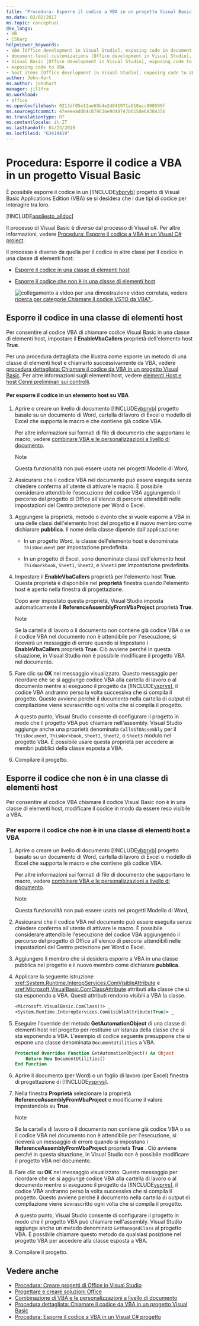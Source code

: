 ```yaml
---
title: 'Procedura: Esporre il codice a VBA in un progetto Visual Basic'
ms.date: 02/02/2017
ms.topic: conceptual
dev_langs:
- VB
- CSharp
helpviewer_keywords:
- VBA [Office development in Visual Studio], exposing code in document-level customizations
- document-level customizations [Office development in Visual Studio], exposing code
- Visual Basic [Office development in Visual Studio], exposing code to VBA
- exposing code to VBA
- host items [Office development in Visual Studio], exposing code to VBA
author: John-Hart
ms.author: johnhart
manager: jillfra
ms.workload:
- office
ms.openlocfilehash: 0213df05e12ae69b4e24841971a518acc008599f
ms.sourcegitcommit: 47eeeeadd84c879636e9d48747b615de69384356
ms.translationtype: HT
ms.contentlocale: it-IT
ms.lasthandoff: 04/23/2019
ms.locfileid: "63419419"
---
```

# <a name="how-to-expose-code-to-vba-in-a-visual-basic-project"></a>Procedura: Esporre il codice a VBA in un progetto Visual Basic
  È possibile esporre il codice in un [!INCLUDE[vbprvb](../sharepoint/includes/vbprvb-md.md)] progetto di Visual Basic Applications Edition (VBA) se si desidera che i due tipi di codice per interagire tra loro.

 [!INCLUDE[appliesto_alldoc](../vsto/includes/appliesto-alldoc-md.md)]

 Il processo di Visual Basic è diverso dal processo di Visual c#. Per altre informazioni, vedere [Procedura: Esporre il codice a VBA in un Visual C&#35; project](../vsto/how-to-expose-code-to-vba-in-a-visual-csharp-project.md).

 Il processo è diverso da quella per il codice in altre classi per il codice in una classe di elementi host:

- [Esporre il codice in una classe di elementi host](#HostItemCode)

- [Esporre il codice che non è in una classe di elementi host](#NonHostItem)

  ![collegamento a video](../vsto/media/playvideo.gif "collegamento a video") per una dimostrazione video correlata, vedere [ricerca per categorie Chiamare il codice VSTO da VBA? ](http://go.microsoft.com/fwlink/?LinkId=136757).

## <a name="HostItemCode"></a> Esporre il codice in una classe di elementi host
 Per consentire al codice VBA di chiamare codice Visual Basic in una classe di elementi host, impostare il **EnableVbaCallers** proprietà dell'elemento host **True**.

 Per una procedura dettagliata che illustra come esporre un metodo di una classe di elementi host e chiamarlo successivamente da VBA, vedere [procedura dettagliata: Chiamare il codice da VBA in un progetto Visual Basic](../vsto/walkthrough-calling-code-from-vba-in-a-visual-basic-project.md). Per altre informazioni sugli elementi host, vedere [elementi Host e host Cenni preliminari sui controlli](../vsto/host-items-and-host-controls-overview.md).

#### <a name="to-expose-code-in-a-host-item-to-vba"></a>Per esporre il codice in un elemento host su VBA

1. Aprire o creare un livello di documento [!INCLUDE[vbprvb](../sharepoint/includes/vbprvb-md.md)] progetto basato su un documento di Word, cartella di lavoro di Excel o modello di Excel che supporta le macro e che contiene già codice VBA.

     Per altre informazioni sui formati di file di documento che supportano le macro, vedere [combinare VBA e le personalizzazioni a livello di documento](../vsto/combining-vba-and-document-level-customizations.md).

    > [!NOTE]
    > Questa funzionalità non può essere usata nei progetti Modello di Word,

2. Assicurarsi che il codice VBA nel documento può essere eseguita senza chiedere conferma all'utente di attivare le macro. È possibile considerare attendibile l'esecuzione del codice VBA aggiungendo il percorso del progetto di Office all'elenco di percorsi attendibili nelle impostazioni del Centro protezione per Word o Excel.

3. Aggiungere la proprietà, metodo o evento che si vuole esporre a VBA in una delle classi dell'elemento host del progetto e il nuovo membro come dichiarare **pubblica**. Il nome della classe dipende dall'applicazione:

    - In un progetto Word, la classe dell'elemento host è denominata `ThisDocument` per impostazione predefinita.

    - In un progetto di Excel, sono denominate classi dell'elemento host `ThisWorkbook`, `Sheet1`, `Sheet2`, e `Sheet3` per impostazione predefinita.

4. Impostare il **EnableVbaCallers** proprietà per l'elemento host **True**. Questa proprietà è disponibile nel **proprietà** finestra quando l'elemento host è aperto nella finestra di progettazione.

     Dopo aver impostato questa proprietà, Visual Studio imposta automaticamente il **ReferenceAssemblyFromVbaProject** proprietà **True**.

    > [!NOTE]
    > Se la cartella di lavoro o il documento non contiene già codice VBA o se il codice VBA nel documento non è attendibile per l'esecuzione, si riceverà un messaggio di errore quando si impostano i **EnableVbaCallers** proprietà **True**. Ciò avviene perché in questa situazione, in Visual Studio non è possibile modificare il progetto VBA nel documento.

5. Fare clic su **OK** nel messaggio visualizzato. Questo messaggio per ricordare che se si aggiunge codice VBA alla cartella di lavoro o al documento mentre si eseguono il progetto da [!INCLUDE[vsprvs](../sharepoint/includes/vsprvs-md.md)], il codice VBA andranno perso la volta successiva che si compila il progetto. Questo avviene perché il documento nella cartella di output di compilazione viene sovrascritto ogni volta che si compila il progetto.

     A questo punto, Visual Studio consente di configurare il progetto in modo che il progetto VBA può chiamare nell'assembly. Visual Studio aggiunge anche una proprietà denominata `CallVSTOAssembly` per il `ThisDocument`, `ThisWorkbook`, `Sheet1`, `Sheet2`, o `Sheet3` modulo nel progetto VBA. È possibile usare questa proprietà per accedere ai membri pubblici della classe esposta a VBA.

6. Compilare il progetto.

## <a name="NonHostItem"></a> Esporre il codice che non è in una classe di elementi host
 Per consentire al codice VBA chiamare il codice Visual Basic non è in una classe di elementi host, modificare il codice in modo da essere reso visibile a VBA.

### <a name="to-expose-code-that-is-not-in-a-host-item-class-to-vba"></a>Per esporre il codice che non è in una classe di elementi host a VBA

1. Aprire o creare un livello di documento [!INCLUDE[vbprvb](../sharepoint/includes/vbprvb-md.md)] progetto basato su un documento di Word, cartella di lavoro di Excel o modello di Excel che supporta le macro e che contiene già codice VBA.

     Per altre informazioni sui formati di file di documento che supportano le macro, vedere [combinare VBA e le personalizzazioni a livello di documento](../vsto/combining-vba-and-document-level-customizations.md).

    > [!NOTE]
    > Questa funzionalità non può essere usata nei progetti Modello di Word,

2. Assicurarsi che il codice VBA nel documento può essere eseguita senza chiedere conferma all'utente di attivare le macro. È possibile considerare attendibile l'esecuzione del codice VBA aggiungendo il percorso del progetto di Office all'elenco di percorsi attendibili nelle impostazioni del Centro protezione per Word o Excel.

3. Aggiungere il membro che si desidera esporre a VBA in una classe pubblica nel progetto e il nuovo membro come dichiarare **pubblica**.

4. Applicare la seguente istruzione <xref:System.Runtime.InteropServices.ComVisibleAttribute> e <xref:Microsoft.VisualBasic.ComClassAttribute> attributi alla classe che si sta esponendo a VBA. Questi attributi rendono visibili a VBA la classe.

    ```vb
    <Microsoft.VisualBasic.ComClass()> _
    <System.Runtime.InteropServices.ComVisibleAttribute(True)> _
    ```

5. Eseguire l'override del metodo **GetAutomationObject** di una classe di elementi host nel progetto per restituire un'istanza della classe che si sta esponendo a VBA. L'esempio di codice seguente presuppone che si espone una classe denominata `DocumentUtilities` a VBA.

    ```vb
    Protected Overrides Function GetAutomationObject() As Object
        Return New DocumentUtilities()
    End Function
    ```

6. Aprire il documento (per Word) o un foglio di lavoro (per Excel) finestra di progettazione di [!INCLUDE[vsprvs](../sharepoint/includes/vsprvs-md.md)].

7. Nella finestra **Proprietà** selezionare la proprietà **ReferenceAssemblyFromVbaProject** e modificarne il valore impostandola su **True**.

    > [!NOTE]
    > Se la cartella di lavoro o il documento non contiene già codice VBA o se il codice VBA nel documento non è attendibile per l'esecuzione, si riceverà un messaggio di errore quando si impostano i **ReferenceAssemblyFromVbaProject** proprietà **True** . Ciò avviene perché in questa situazione, in Visual Studio non è possibile modificare il progetto VBA nel documento.

8. Fare clic su **OK** nel messaggio visualizzato. Questo messaggio per ricordare che se si aggiunge codice VBA alla cartella di lavoro o al documento mentre si eseguono il progetto da [!INCLUDE[vsprvs](../sharepoint/includes/vsprvs-md.md)], il codice VBA andranno perso la volta successiva che si compila il progetto. Questo avviene perché il documento nella cartella di output di compilazione viene sovrascritto ogni volta che si compila il progetto.

     A questo punto, Visual Studio consente di configurare il progetto in modo che il progetto VBA può chiamare nell'assembly. Visual Studio aggiunge anche un metodo denominato `GetManagedClass` al progetto VBA. È possibile chiamare questo metodo da qualsiasi posizione nel progetto VBA per accedere alla classe esposta a VBA.

9. Compilare il progetto.

## <a name="see-also"></a>Vedere anche
- [Procedura: Creare progetti di Office in Visual Studio](../vsto/how-to-create-office-projects-in-visual-studio.md)
- [Progettare e creare soluzioni Office](../vsto/designing-and-creating-office-solutions.md)
- [Combinazione di VBA e le personalizzazioni a livello di documento](../vsto/combining-vba-and-document-level-customizations.md)
- [Procedura dettagliata: Chiamare il codice da VBA in un progetto Visual Basic](../vsto/walkthrough-calling-code-from-vba-in-a-visual-basic-project.md)
- [Procedura: Esporre il codice a VBA in un Visual C&#35; progetto](../vsto/how-to-expose-code-to-vba-in-a-visual-csharp-project.md)
